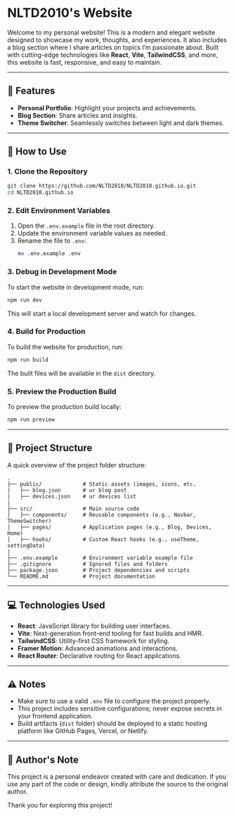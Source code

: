# NLTD2010's Website

Welcome to my personal website! This is a modern and elegant website designed to showcase my work, thoughts, and experiences. It also includes a blog section where I share articles on topics I’m passionate about. Built with cutting-edge technologies like **React**, **Vite**, **TailwindCSS**, and more, this website is fast, responsive, and easy to maintain.

---

## 🌟 Features
- **Personal Portfolio**: Highlight your projects and achievements.
- **Blog Section**: Share articles and insights.
- **Theme Switcher**: Seamlessly switches between light and dark themes.

---

## 🚀 How to Use

### 1. Clone the Repository
```bash
git clone https://github.com/NLTD2010/NLTD2010.github.io.git
cd NLTD2010.github.io
```

### 2. Edit Environment Variables
1. Open the `.env.example` file in the root directory.
2. Update the environment variable values as needed.
3. Rename the file to `.env`:
   ```bash
   mv .env.example .env
   ```

### 3. Debug in Development Mode
To start the website in development mode, run:
```bash
npm run dev
```
This will start a local development server and watch for changes.

### 4. Build for Production
To build the website for production, run:
```bash
npm run build
```
The built files will be available in the `dist` directory.

### 5. Preview the Production Build
To preview the production build locally:
```bash
npm run preview
```

---

## 💂️ Project Structure
A quick overview of the project folder structure:

```
.
├── public/             # Static assets (images, icons, etc.
|   ├── blog.json       # ur blog post
|   ├── devices.json    # ur devices list
|
├── src/                # Main source code
│   ├── components/     # Reusable components (e.g., Navbar, ThemeSwitcher)
│   ├── pages/          # Application pages (e.g., Blog, Devices, Home)
│   ├── hooks/          # Custom React hooks (e.g., useTheme, settingData)
|
├── .env.example        # Environment variable example file
├── .gitignore          # Ignored files and folders
├── package.json        # Project dependencies and scripts
└── README.md           # Project documentation
```

---

## 💻 Technologies Used
- **React**: JavaScript library for building user interfaces.
- **Vite**: Next-generation front-end tooling for fast builds and HMR.
- **TailwindCSS**: Utility-first CSS framework for styling.
- **Framer Motion**: Advanced animations and interactions.
- **React Router**: Declarative routing for React applications.

---

## ⚠️ Notes
- Make sure to use a valid `.env` file to configure the project properly.
- This project includes sensitive configurations; never expose secrets in your frontend application.
- Build artifacts (`dist` folder) should be deployed to a static hosting platform like GitHub Pages, Vercel, or Netlify.

---

## 📌 Author's Note
This project is a personal endeavor created with care and dedication. If you use any part of the code or design, kindly attribute the source to the original author.

Thank you for exploring this project!

